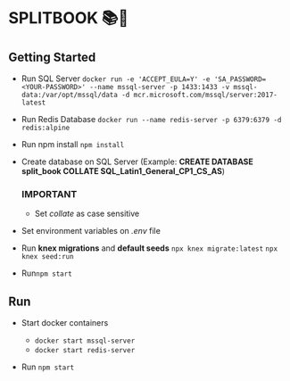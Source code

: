 # SPLITBOOK 📚🏫

## Getting Started

- Run SQL Server
  `docker run -e 'ACCEPT_EULA=Y' -e 'SA_PASSWORD=<YOUR-PASSWORD>' --name mssql-server -p 1433:1433 -v mssql-data:/var/opt/mssql/data -d mcr.microsoft.com/mssql/server:2017-latest`

- Run Redis Database
  `docker run --name redis-server -p 6379:6379 -d redis:alpine`

- Run npm install
  `npm install`

- Create database on SQL Server (Example: **CREATE DATABASE split_book COLLATE SQL_Latin1_General_CP1_CS_AS**)

  ### IMPORTANT

  - Set _collate_ as case sensitive

- Set environment variables on _.env_ file

- Run **knex migrations** and **default seeds**
  `npx knex migrate:latest`
  `npx knex seed:run`

- Run`npm start`

## Run

- Start docker containers

  - `docker start mssql-server`
  - `docker start redis-server`

- Run `npm start`
